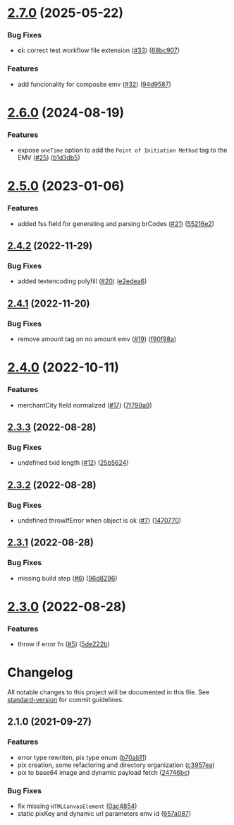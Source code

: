 # [2.7.0](https://github.com/thalesog/pix-utils/compare/v2.6.0...v2.7.0) (2025-05-22)


### Bug Fixes

* **ci:** correct test workflow file extension ([#33](https://github.com/thalesog/pix-utils/issues/33)) ([68bc907](https://github.com/thalesog/pix-utils/commit/68bc9078b016b06ca4ae463852b8946065029229))


### Features

* add funcionality for composite emv ([#32](https://github.com/thalesog/pix-utils/issues/32)) ([94d9587](https://github.com/thalesog/pix-utils/commit/94d9587019644739776ec880628ebb963caa3580))

# [2.6.0](https://github.com/thalesog/pix-utils/compare/v2.5.0...v2.6.0) (2024-08-19)


### Features

* expose `oneTime` option to add the `Point of Initiation Method` tag to the EMV ([#25](https://github.com/thalesog/pix-utils/issues/25)) ([b1d3db5](https://github.com/thalesog/pix-utils/commit/b1d3db5eebe0bde3d1b6ae802eaf0d548272e64e))

# [2.5.0](https://github.com/thalesog/pix-utils/compare/v2.4.2...v2.5.0) (2023-01-06)


### Features

* added fss field for generating and parsing brCodes ([#21](https://github.com/thalesog/pix-utils/issues/21)) ([55216e2](https://github.com/thalesog/pix-utils/commit/55216e2a6270c2c40e971f88c78496a53fb61baa))

## [2.4.2](https://github.com/thalesog/pix-utils/compare/v2.4.1...v2.4.2) (2022-11-29)


### Bug Fixes

* added textencoding polyfill ([#20](https://github.com/thalesog/pix-utils/issues/20)) ([e2edea6](https://github.com/thalesog/pix-utils/commit/e2edea6f66a9a1749b2d24b2d90de36011481e42))

## [2.4.1](https://github.com/thalesog/pix-utils/compare/v2.4.0...v2.4.1) (2022-11-20)


### Bug Fixes

* remove amount tag on no amount emv ([#19](https://github.com/thalesog/pix-utils/issues/19)) ([f90f98a](https://github.com/thalesog/pix-utils/commit/f90f98a2fe2378995202e7b2d96387dcadb778c2))

# [2.4.0](https://github.com/thalesog/pix-utils/compare/v2.3.3...v2.4.0) (2022-10-11)


### Features

* merchantCity field normalized ([#17](https://github.com/thalesog/pix-utils/issues/17)) ([7f799a9](https://github.com/thalesog/pix-utils/commit/7f799a94f05867fd43d16a07972f75a7c8528644))

## [2.3.3](https://github.com/thalesog/pix-utils/compare/v2.3.2...v2.3.3) (2022-08-28)


### Bug Fixes

* undefined txid length ([#12](https://github.com/thalesog/pix-utils/issues/12)) ([25b5624](https://github.com/thalesog/pix-utils/commit/25b562460e9a89aa0103e07670c2c202d0e8c803))

## [2.3.2](https://github.com/thalesog/pix-utils/compare/v2.3.1...v2.3.2) (2022-08-28)


### Bug Fixes

* undefined throwIfError when object is ok ([#7](https://github.com/thalesog/pix-utils/issues/7)) ([1470770](https://github.com/thalesog/pix-utils/commit/14707708bcf7cb2cdca1e24a2f890c6c1ecb435f))

## [2.3.1](https://github.com/thalesog/pix-utils/compare/v2.3.0...v2.3.1) (2022-08-28)


### Bug Fixes

* missing build step ([#6](https://github.com/thalesog/pix-utils/issues/6)) ([96d8296](https://github.com/thalesog/pix-utils/commit/96d829688167166d1c33060a77b40e2ed0515333))

# [2.3.0](https://github.com/thalesog/pix-utils/compare/v2.2.2...v2.3.0) (2022-08-28)


### Features

* throw if error fn ([#5](https://github.com/thalesog/pix-utils/issues/5)) ([5de222b](https://github.com/thalesog/pix-utils/commit/5de222b84217a1a21a55600957dbae6c2a442ea1))

# Changelog

All notable changes to this project will be documented in this file. See [standard-version](https://github.com/conventional-changelog/standard-version) for commit guidelines.

## 2.1.0 (2021-09-27)


### Features

* error type rewriten, pix type enum ([b70ab11](https://github.com/thalesog/pix-utils/commit/b70ab11cf61201e466e8c436135128932af93f6e))
* pix creation, some refactoring and directory organization ([c3957ea](https://github.com/thalesog/pix-utils/commit/c3957eaf80ce0ae6fdadb64549d50ab28a7c8139))
* pix to base64 image and dynamic payload fetch ([24746bc](https://github.com/thalesog/pix-utils/commit/24746bc152817e10d94cbdbf7c0616d48ab592b0))


### Bug Fixes

* fix missing `HTMLCanvasElement` ([0ac4854](https://github.com/thalesog/pix-utils/commit/0ac4854d5802e693e90610e3e56405037cd8a3ff))
* static pixKey and dynamic url parameters emv id ([657a087](https://github.com/thalesog/pix-utils/commit/657a08798b1aa0cad3a6c96496ece21ef1c654db))
